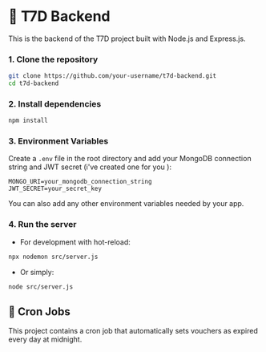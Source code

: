# 🧠 T7D Backend

This is the backend of the T7D project built with Node.js and Express.js.

### 1. Clone the repository

```bash
git clone https://github.com/your-username/t7d-backend.git
cd t7d-backend
```

### 2. Install dependencies

```bash
npm install
```

### 3. Environment Variables

Create a `.env` file in the root directory and add your MongoDB connection string and JWT secret (i've created one for you ):

```env
MONGO_URI=your_mongodb_connection_string
JWT_SECRET=your_secret_key
```

You can also add any other environment variables needed by your app.

### 4. Run the server

- For development with hot-reload:

```bash
npx nodemon src/server.js
```

- Or simply:

```bash
node src/server.js
```

## 📅 Cron Jobs

This project contains a cron job that automatically sets vouchers as expired every day at midnight.
